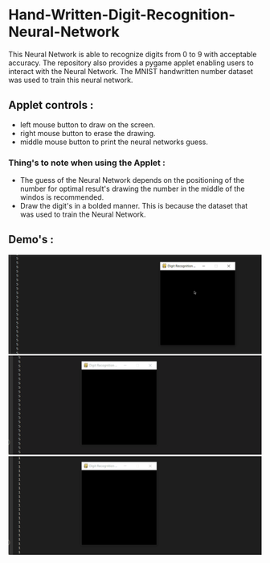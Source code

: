 # Hand-Written-Digit-Recognition-Neural-Network

This Neural Network is able to recognize digits from 0 to 9 with acceptable accuracy. The repository also provides a pygame applet enabling users to interact with the Neural
Network. The MNIST handwritten number dataset was used to train this neural network.

## Applet controls :
 - left mouse button to draw on the screen.
 - right mouse button to erase the drawing.
 - middle mouse button to print the
   neural networks guess.
   
### Thing's to note when using the Applet :
 - The guess of the Neural Network depends on the positioning of the number
   for optimal result's drawing the number in the middle of the windos is recommended.
 - Draw the digit's in a bolded manner. This is because the dataset that was used
   to train the Neural Network.
 
## Demo's : 
![](zero_correct.gif)
![](one_correct.gif)
![](two_correct.gif)
